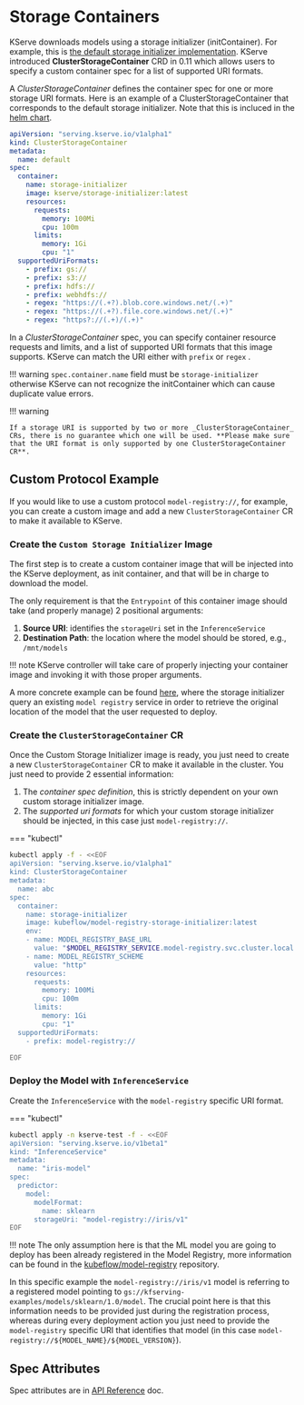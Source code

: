 # Storage Containers

KServe downloads models using a storage initializer (initContainer). For example, this is [the default storage initializer implementation](https://github.com/kserve/kserve/blob/79f2a48d0c9c72b034127170e38d6b29b927f03a/python/kserve/kserve/storage/storage.py). KServe introduced **ClusterStorageContainer** CRD in 0.11 which allows users to specify a custom container spec for a list of supported URI formats. 

A _ClusterStorageContainer_ defines the container spec for one or more storage URI formats. Here is an example of a ClusterStorageContainer that corresponds to the default storage initializer. Note that this is incluced in the [helm chart](https://github.com/kserve/kserve/blob/79f2a48d0c9c72b034127170e38d6b29b927f03a/charts/kserve-resources/templates/clusterstoragecontainer.yaml). 

```yaml
apiVersion: "serving.kserve.io/v1alpha1"
kind: ClusterStorageContainer
metadata:
  name: default
spec:
  container:
    name: storage-initializer
    image: kserve/storage-initializer:latest
    resources:
      requests:
        memory: 100Mi
        cpu: 100m
      limits:
        memory: 1Gi
        cpu: "1"
  supportedUriFormats:
    - prefix: gs://
    - prefix: s3://
    - prefix: hdfs://
    - prefix: webhdfs://
    - regex: "https://(.+?).blob.core.windows.net/(.+)"
    - regex: "https://(.+?).file.core.windows.net/(.+)"
    - regex: "https?://(.+)/(.+)"
```

In a _ClusterStorageContainer_ spec, you can specify container resource requests and limits, and a list of supported URI formats that this image supports. KServe can match the URI either with `prefix` or `regex` .

!!! warning
    `spec.container.name` field must be `storage-initializer` otherwise KServe can not recognize the initContainer 
     which can cause duplicate value errors.

!!! warning

    If a storage URI is supported by two or more _ClusterStorageContainer_ CRs, there is no guarantee which one will be used. **Please make sure that the URI format is only supported by one ClusterStorageContainer CR**.

## Custom Protocol Example

If you would like to use a custom protocol `model-registry://`, for example, you can create a custom image and add a new `ClusterStorageContainer` CR to make it available to KServe.

### Create the `Custom Storage Initializer` Image

The first step is to create a custom container image that will be injected into the KServe deployment, as init container, and that will be in charge to download the model.

The only requirement is that the `Entrypoint` of this container image should take (and properly manage) 2 positional arguments:
1. __Source URI__: identifies the `storageUri` set in the `InferenceService`
2. __Destination Path__: the location where the model should be stored, e.g., `/mnt/models`

!!! note
    KServe controller will take care of properly injecting your container image and invoking it with those proper arguments.

A more concrete example can be found [here](https://github.com/kubeflow/model-registry/tree/main/csi#model-registry-custom-storage-initializer), where the storage initializer query an existing `model registry` service in order to retrieve the original location of the model that the user requested to deploy.

###  Create the `ClusterStorageContainer` CR

Once the Custom Storage Initializer image is ready, you just need to create a new `ClusterStorageContainer` CR to make it available in the cluster. You just need to provide 2 essential information:
1. The _container spec definition_, this is strictly dependent on your own custom storage initializer image.
2. The _supported uri formats_ for which your custom storage initializer should be injected, in this case just `model-registry://`.

=== "kubectl"
```bash
kubectl apply -f - <<EOF
apiVersion: "serving.kserve.io/v1alpha1"
kind: ClusterStorageContainer
metadata:
  name: abc
spec:
  container:
    name: storage-initializer
    image: kubeflow/model-registry-storage-initializer:latest
    env:
    - name: MODEL_REGISTRY_BASE_URL
      value: "$MODEL_REGISTRY_SERVICE.model-registry.svc.cluster.local:$MODEL_REGISTRY_REST_PORT"
    - name: MODEL_REGISTRY_SCHEME
      value: "http"
    resources:
      requests:
        memory: 100Mi
        cpu: 100m
      limits:
        memory: 1Gi
        cpu: "1"
  supportedUriFormats:
    - prefix: model-registry://

EOF
```

### Deploy the Model with `InferenceService`

Create the `InferenceService` with the `model-registry` specific URI format.

=== "kubectl"
```bash
kubectl apply -n kserve-test -f - <<EOF
apiVersion: "serving.kserve.io/v1beta1"
kind: "InferenceService"
metadata:
  name: "iris-model"
spec:
  predictor:
    model:
      modelFormat:
        name: sklearn
      storageUri: "model-registry://iris/v1"
EOF
```

!!! note
    The only assumption here is that the ML model you are going to deploy has been already registered in the Model Registry, more information can be found in the [kubeflow/model-registry](https://github.com/kubeflow/model-registry) repository.

In this specific example the `model-registry://iris/v1` model is referring to a registered model pointing to `gs://kfserving-examples/models/sklearn/1.0/model`. The crucial point here is that this information needs to be provided just during the registration process, whereas during every deployment action you just need to provide the `model-registry` specific URI that identifies that model (in this case `model-registry://${MODEL_NAME}/${MODEL_VERSION}`).

## Spec Attributes

Spec attributes are in [API Reference](../../reference//api.md#serving.kserve.io/v1alpha1.ClusterStorageContainer) doc.